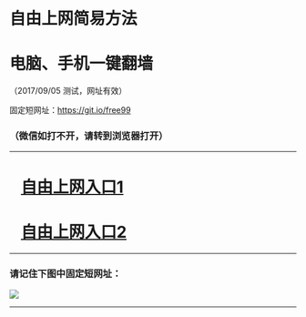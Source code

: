﻿# 自由上网简易方法

# 电脑、手机一键翻墙

（2017/09/05 测试，网址有效）

固定短网址：https://git.io/free99

### （微信如打不开，请转到浏览器打开）


***





# &nbsp;&nbsp; <a href="http://ft1239923648.fwq-tz1001.xyz/fwqtz01.html?t=090500116134 " target="_blank">自由上网入口1</a>
# &nbsp;&nbsp; <a href="http://ft2018518372.fwq-tz1002.xyz/fwqtz02.html?t=090500112215 " target="_blank">自由上网入口2</a>
***

### 请记住下图中固定短网址：

<img src="https://s3-us-west-2.amazonaws.com/fwq-1001/yjfq-20170905okok.png" /> 


***

